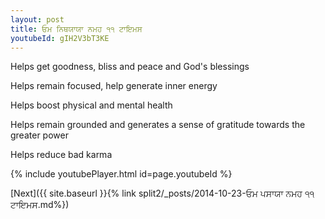 ```yaml
---
layout: post
title: ਓਮ ਨਿਥਯਾਯਾ ਨਮਹ ੧੧ ਟਾਇਮਸ
youtubeId: gIH2V3bT3KE
---
```

 
 
Helps get goodness, bliss and peace and God's blessings
 
Helps remain focused, help generate inner energy 
 
Helps boost physical and mental health 
 
Helps remain grounded and generates a sense of gratitude towards the greater power 
 
Helps reduce bad karma
 
 
 
 


{% include youtubePlayer.html id=page.youtubeId %}
 
[Next]({{ site.baseurl }}{% link  split2/_posts/2014-10-23-ਓਮ ਪਸਾਯਾ ਨਮਹ ੧੧ ਟਾਇਮਸ.md%})
 
